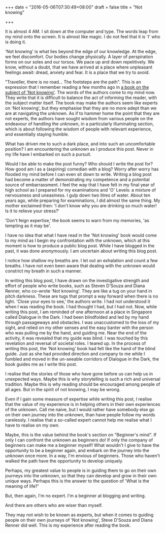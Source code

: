 +++
date = "2016-05-06T07:30:49+08:00"
draft = false
title = "Not knowing"

+++

It is almost 4 AM. I sit down at the computer and type. The words leap from my mind onto the screen. It is almost like magic. I do not feel that it is 'I' who is doing it.

'Not knowing' is what lies beyond the edge of our knowledge. At the edge, we feel discomfort. Our bodies change physically. A layer of perspiration forms on our soles and our torsos. We pace up and down repetitively. We know, without a doubt, that we have arrived at a place where unpleasant feelings await: dread, anxiety and fear. It is a place that we try to avoid.

"Traveller, there is no road... The footsteps are the path". This is an expression that I remember reading a few months ago in [a book on the subject of 'Not knowing'](http://www.amazon.com/Not-Knowing-Turning-Uncertainty-Possibility/dp/1907794484). The words of the authors come to my mind now. They write that it is difficult to balance the act of informing the reader, with the subject matter itself. The book may make the authors seem like experts on 'Not knowing', but they emphasise that they are no more adept than we are at navigating the unknown. As if to hammer home the point that they are not experts, the authors have sought wisdom from various people on the endeavour of handling the unknown, in a particularly illuminating section, which is about following the wisdom of people with relevant experience, and essentially staying humble.

What has driven me to such a dark place, and into such an uncomfortable position? I am encountering the unknown as I produce this post. Never in my life have I embarked on such a pursuit.

Would I be able to make the post funny? Who should I write the post for? How good am I as a (aspiring) comedian with a blog? Worry after worry has flooded my mind before I can even sit down to write. Writing a blog post had become a matter of demonstrating my competence and a potential source of embarrassment. I feel the way that I have felt in my final year of high school as I prepared for my examinations and 'O' Levels: a mixture of nervousness and uneasiness. I gulp down two litres of water. About ten years ago, while preparing for examinations, I did almost the same thing. My mother exclaimed then: 'I don't know why you are drinking so much water! Is it to relieve your stress?'

'Don't feign expertise,' the book seems to warn from my memories, 'as tempting as it may be'.

I have no idea that what I have read in the 'Not knowing' book would come to my mind as I begin my confrontation with the unknown, which at this moment is how to produce a public blog post. While I have blogged in the past, it was done anonymously. I am uncertain about writing this blog post.

I notice how shallow my breaths are. I let out an exhalation and count a few breaths. I have not even been aware that dealing with the unknown would constrict my breath in such a manner.

In writing this blog post, I have drawn on the investigative strength and effort of people who write books, such as Steven D'Souza and Diana Renner, who co-wrote 'Not knowing'. They are like a tug on your hand in pitch darkness. These are tugs that prompt a way forward when there is no light. 'Close your eyes to see,' the authors write. I had not understood it when I was reading the book. I had thought I had, but I had not. Now, while writing this post, I am reminded of one afternoon at a place in Singapore called Dialogue in the Dark. I had been blindfolded and led by my hand through passageways and obstacles. I was unaccustomed to the loss of my sight, and relied on my other senses and the easy banter with the person who was pulling me by the hand, and guiding me. Near the end of the activity, it was revealed that my guide was blind. I was touched by this revelation and reversal of societal roles. I teared up. In the process of writing this post, the 'Not knowing' book had felt like the hand of the blind guide. Just as she had provided direction and company to me while I fumbled and moved in the un-seeable corridors of Dialogue in the Dark, the book guides me as I write this post.

I realise that the stories of those who have gone before us can help us in unexpected ways. Maybe this is why storytelling is such a rich and universal tradition. Maybe this is why reading should be encouraged among people of all ages. But in the spirit of not knowing, I may be wrong.

Even if I gain some measure of expertise while writing this post, I realise that the value of my experience is in helping others in their own experiences of the unknown. Call me naive, but I would rather have somebody else go on their own journey into the unknown, than have people follow my words carelessly. I realise that a so-called expert cannot help me realise what I have to realise on my own.

Maybe, this is the value behind the book's section on "Beginner's mind". If only I can confront the unknown as beginners do! If only the company of beginners can make me a beginner myself! What wouldn't I give to have the opportunity to be a beginner again, and embark on the journey into the unknown once more. In a way, I'm envious of beginners. Those who haven't walked the path have the opportunity to develop uniquely. 

Perhaps, my greatest value to people is in guiding them to go on their own journeys into the unknown, so that they can develop and grow in their own unique ways. Perhaps this is the answer to the question of 'What is the meaning of life?'

But, then again, I'm no expert. I'm a beginner at blogging and writing.

And there are others who are wiser than myself.

They may not wish to be known as experts, but when it comes to guiding people on their own journeys of 'Not knowing', Steve D'Souza and Diana Renner did well. This is my experience after reading the book.
